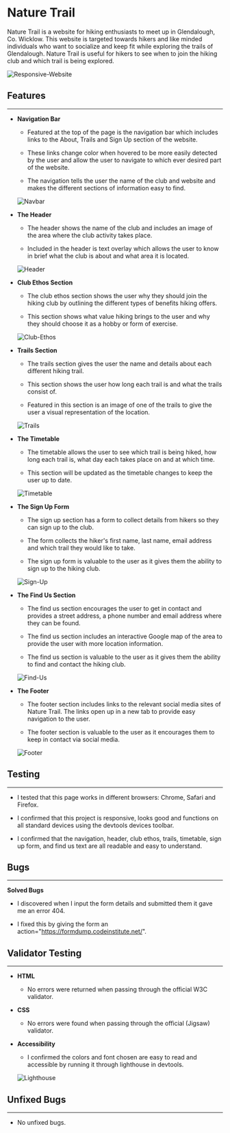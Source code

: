 # Nature Trail

Nature Trail is a website for hiking enthusiasts to meet up in Glendalough, Co. Wicklow. This website is targeted towards hikers and like minded individuals who want to socialize and keep fit while exploring the trails of Glendalough. Nature Trail is useful for hikers to see when to join the hiking club and which trail is being explored.

![Responsive-Website](https://seanlp.github.io/nature-trail/assets/images/responsive.png)

## Features
---
* **Navigation Bar**

    * Featured at the top of the page is the navigation bar which includes links to the About, Trails and Sign Up section of the website. 

    * These links change color when hovered to be more easily detected by the user and allow the user to navigate to which ever desired part of the website.

    * The navigation tells the user the name of the club and website and makes the different sections of information easy to find.

    ![Navbar](https://seanlp.github.io/nature-trail/assets/images/nav-bar.png)

* **The Header**

    * The header shows the name of the club and includes an image of the area where the club activity takes place.

    * Included in the header is text overlay which allows the user to know in brief what the club is about and what area it is located.

    ![Header](https://seanlp.github.io/nature-trail/assets/images/header.png)   

* **Club Ethos Section**

    * The club ethos section shows the user why they should join the hiking club by outlining the different types of benefits hiking offers.

    * This section shows what value hiking brings to the user and why they should choose it as a hobby or form of exercise.

    ![Club-Ethos](https://seanlp.github.io/nature-trail/assets/images/club-ethos.png)

* **Trails Section**

    * The trails section gives the user the name and details about each different hiking trail.

    * This section shows the user how long each trail is and what the trails consist of.

    * Featured in this section is an image of one of the trails to give the user a visual representation of the location.

    ![Trails](https://seanlp.github.io/nature-trail/assets/images/trails-section.png)

* **The Timetable**

    * The timetable allows the user to see which trail is being hiked, how long each trail is, what day each takes place on and at which time.

    * This section will be updated as the timetable changes to keep the user up to date.

    ![Timetable](https://seanlp.github.io/nature-trail/assets/images/timetable.png)

* **The Sign Up Form**

    * The sign up section has a form to collect details from hikers so they can sign up to the club.

    * The form collects the hiker's first name, last name, email address and which trail they would like to take.

    * The sign up form is valuable to the user as it gives them the ability to sign up to the hiking club.

    ![Sign-Up](https://seanlp.github.io/nature-trail/assets/images/sign-up.png)

* **The Find Us Section**

    * The find us section encourages the user to get in contact and provides a street address, a phone number and email address where they can be found.

    * The find us section includes an interactive Google map of the area to provide the user with more location information.

    * The find us section is valuable to the user as it gives them the ability to find and contact the hiking club.

    ![Find-Us](https://seanlp.github.io/nature-trail/assets/images/find-us.png)

* **The Footer**

    * The footer section includes links to the relevant social media sites of Nature Trail. The links open up in a new tab to provide easy navigation to the user.

    * The footer section is valuable to the user as it encourages them to keep in contact via social media.

    ![Footer](https://seanlp.github.io/nature-trail/assets/images/footer.png)

## Testing
---
* I tested that this page works in different browsers: Chrome, Safari and Firefox.

* I confirmed that this project is responsive, looks good and functions on all standard devices using the devtools devices toolbar.

* I confirmed that the navigation, header, club ethos, trails, timetable, sign up form, and find us text are all readable and easy to understand.

## Bugs
---
**Solved Bugs**

* I discovered when I input the form details and submitted them it gave me an error 404.

* I fixed this by giving the form an action="https://formdump.codeinstitute.net/".

## Validator Testing
---
* **HTML**

    * No errors were returned when passing through the official W3C validator.

* **CSS**

    * No errors were found when passing through the official (Jigsaw) validator.

* **Accessibility**

    * I confirmed the colors and font chosen are easy to read and accessible by running it through lighthouse in devtools.

    ![Lighthouse](https://seanlp.github.io/nature-trail/assets/images/lighthouse.png)

## Unfixed Bugs
---
* No unfixed bugs.
